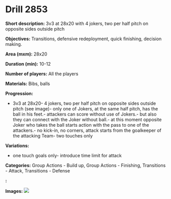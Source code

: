 # Drill 2853

**Short description:**
3v3 at 28x20 with 4 jokers, two per half pitch on opposite sides outside pitch

**Objectives:**
Transitions, defensive redeployment, quick finishing, decision making.

**Area (mxm):**
28x20

**Duration (min):**
10-12

**Number of players:**
All the players

**Materials:**
Bibs, balls

**Progression:**
- 3v3 at 28x20- 4 jokers, two per half pitch on opposite sides outside pitch (see image)- only one of Jokers, at the same half pitch, has the ball in his feet.- attackers can score without use of Jokers.- but also they can connect with the Joker without ball.- at this moment opposite Joker who takes the ball starts action with the pass to one of the attackers.- no kick-in, no corners, attack starts from the goalkeeper of the attacking Team- two touches only

**Variations:**
- one touch goals only- introduce time limit for attack

**Categories:**
Group Actions - Build up, Group Actions - Finishing, Transitions - Attack, Transitions - Defense

**:**


**Images:**
![](https://www.coachingfutsal.com/\images\1fa06904-268b-4ca3-828e-8ca66935dd32_005.png)

